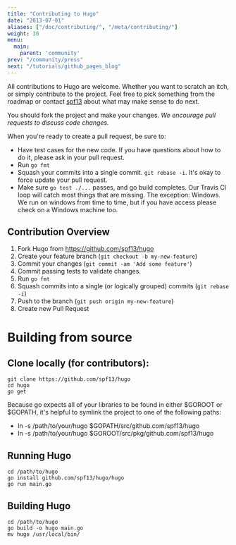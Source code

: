 ```yaml
---
title: "Contributing to Hugo"
date: "2013-07-01"
aliases: ["/doc/contributing/", "/meta/contributing/"]
weight: 30
menu:
  main:
    parent: 'community'
prev: "/community/press"
next: "/tutorials/github_pages_blog"
---
```


All contributions to Hugo are welcome. Whether you want to scratch an itch, or simply contribute to the project. Feel free to pick something from the roadmap
or contact [spf13](http://spf13.com) about what may make sense
to do next.

You should fork the project and make your changes.  *We encourage pull requests to discuss code changes.*


When you're ready to create a pull request, be sure to:

  * Have test cases for the new code.  If you have questions about how to do it, please ask in your pull request.
  * Run `go fmt`
  * Squash your commits into a single commit.  `git rebase -i`.  It's okay to force update your pull request.
  * Make sure `go test ./...` passes, and go build completes.  Our Travis CI loop will catch most things that are missing.  The exception: Windows.  We run on windows from time to time, but if you have access please check on a Windows machine too.

## Contribution Overview

1. Fork Hugo from https://github.com/spf13/hugo
2. Create your feature branch (`git checkout -b my-new-feature`)
3. Commit your changes (`git commit -am 'Add some feature'`)
4. Commit passing tests to validate changes.
5. Run `go fmt`
6. Squash commits into a single (or logically grouped) commits (`git rebase -i`)
7. Push to the branch (`git push origin my-new-feature`)
8. Create new Pull Request


# Building from source

## Clone locally (for contributors):

    git clone https://github.com/spf13/hugo
    cd hugo
    go get

Because go expects all of your libraries to be found in either
$GOROOT or $GOPATH, it's helpful to symlink the project to one
of the following paths:

 * ln -s /path/to/your/hugo $GOPATH/src/github.com/spf13/hugo
 * ln -s /path/to/your/hugo $GOROOT/src/pkg/github.com/spf13/hugo

## Running Hugo

    cd /path/to/hugo
    go install github.com/spf13/hugo/hugo
    go run main.go

## Building Hugo

    cd /path/to/hugo
    go build -o hugo main.go
    mv hugo /usr/local/bin/


